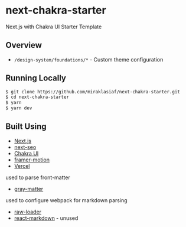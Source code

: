 # next-chakra-starter

Next.js with Chakra UI Starter Template

## Overview

- `/design-system/foundations/*` - Custom theme configuration

## Running Locally

```bash
$ git clone https://github.com/miraklasiaf/next-chakra-starter.git
$ cd next-chakra-starter
$ yarn
$ yarn dev
```

## Built Using

- [Next.js](https://nextjs.org/)
- [next-seo](https://github.com/garmeeh/next-seo)
- [Chakra UI](https://chakra-ui.com/)
- [framer-motion](https://www.framer.com/api/motion/)
- [Vercel](https://vercel.com)

used to parse front-matter

- [gray-matter](https://github.com/jonschlinkert/gray-matter)

used to configure webpack for markdown parsing

- [raw-loader](https://github.com/webpack-contrib/raw-loader)
- [react-markdown](https://github.com/remarkjs/react-markdown) - unused
